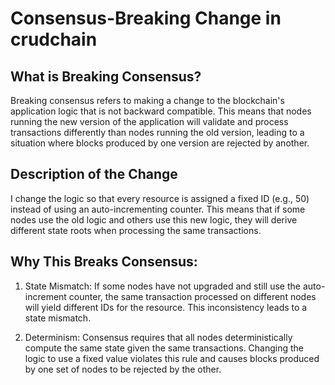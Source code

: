 # Consensus-Breaking Change in crudchain

## What is Breaking Consensus?
Breaking consensus refers to making a change to the blockchain's application logic that is not backward compatible. This means that nodes running the new version of the application will validate and process transactions differently than nodes running the old version, leading to a situation where blocks produced by one version are rejected by another.

## Description of the Change
I change the logic so that every resource is assigned a fixed ID (e.g., 50) instead of using an auto-incrementing counter. This means that if some nodes use the old logic and others use this new logic, they will derive different state roots when processing the same transactions.

## Why This Breaks Consensus:

1. State Mismatch: If some nodes have not upgraded and still use the auto-increment counter, the same transaction processed on different nodes will yield different IDs for the resource. This inconsistency leads to a state mismatch.

2. Determinism: Consensus requires that all nodes deterministically compute the same state given the same transactions. Changing the logic to use a fixed value violates this rule and causes blocks produced by one set of nodes to be rejected by the other.